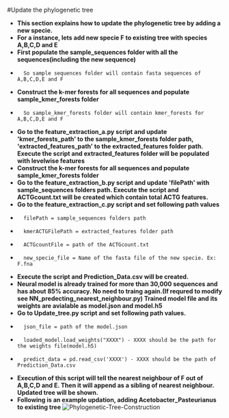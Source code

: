 #Update the phylogenetic tree

* **This section explains how to update the phylogenetic tree by adding a new specie.**
* **For a instance, lets add new specie F to existing tree with species A,B,C,D and E**
* **First populate the sample_sequences folder with all the sequences(including the new sequence)**
*       So sample sequences folder will contain fasta sequences of A,B,C,D,E and F
* **Construct the k-mer forests for all sequences and populate sample_kmer_forests folder**
*       So sample_kmer_forests folder will contain kmer_forests for A,B,C,D,E and F
* **Go to the feature_extraction_a.py script and update 
'kmer_forests_path' to the sample_kmer_forests folder path, 'extracted_features_path' to the extracted_features folder path.
Execute the script and extracted_features folder will be populated with levelwise features**
* **Construct the k-mer forests for all sequences and populate sample_kmer_forests folder**
* **Go to the feature_extraction_b.py script and update 'filePath' with sample_sequences folders path.
Execute the script and ACTGcount.txt will be created which contain total ACTG features.**
* **Go to the feature_extraction_c.py script and set following path values**
*       filePath = sample_sequences folders path
*       kmerACTGFilePath = extracted_features folder path
*       ACTGcountFile = path of the ACTGcount.txt
*       new_specie_file = Name of the fasta file of the new specie. Ex: F.fna
* **Execute the script and Prediction_Data.csv will be created.**
* **Neural model is already trained for more than 30,000 sequences and has about 85% accuracy. No need to traing again.(If requred to modify see NN_predecting_nearest_neighbour.py)
Trained model file and its weights are avialable as model.json and model.h5**
* **Go to Update_tree.py script and set following path values.**
*       json_file = path of the model.json
*       loaded_model.load_weights("XXXX") - XXXX should be the path for the weights file(model.h5)
*       predict_data = pd.read_csv('XXXX') - XXXX should be the path of Prediction_Data.csv
* **Execution of this script will tell the nearest neighbour of F out of A,B,C,D and E. Then it will append as a sibling of nearest neighbour. Updated tree will be shown.**
* **Following is an example updation, adding Acetobacter_Pasteurianus to existing tree**
![Phylogenetic-Tree-Construction](https://raw.githubusercontent.com/gihanmora/Phylogenetic_tree_construction/master/Diagram/updation.PNG)

